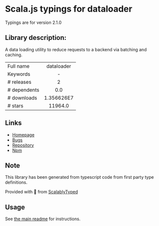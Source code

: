 
# Scala.js typings for dataloader

Typings are for version 2.1.0

## Library description:
A data loading utility to reduce requests to a backend via batching and caching.

|                    |                 |
| ------------------ | :-------------: |
| Full name          | dataloader |
| Keywords           | - |
| # releases         | 2 |
| # dependents       | 0.0 |
| # downloads        | 1.356626E7 |
| # stars            | 11964.0 |

## Links
- [Homepage](https://github.com/graphql/dataloader)
- [Bugs](https://github.com/graphql/dataloader/issues)
- [Repository](https://github.com/graphql/dataloader)
- [Npm](https://www.npmjs.com/package/dataloader)
    


## Note
This library has been generated from typescript code from first party type definitions.

Provided with :purple_heart: from [ScalablyTyped](https://github.com/oyvindberg/ScalablyTyped)

## Usage
See [the main readme](../../readme.md) for instructions.


